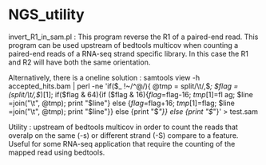 # NGS_utility


invert_R1_in_sam.pl :
This program reverse the R1 of a paired-end read. This program can be used upstream of bedtools multicov when counting a paired-end reads of a RNA-seq strand specific library. In this case the R1 and R2 will have both the same orientation. 

Alternatively, there is a oneline solution :
samtools view -h accepted_hits.bam | perl -ne 'if($_ !~/^\@/){ @tmp = split/\t/,$_; $flag = (split/\t/,$_)[1]; if($flag & 64){if ($flag & 16){$flag =$flag-16; $tmp[1]=$fl
ag; $line =join("\t", @tmp); print "$line"} else {$flag =$flag+16; $tmp[1]=$flag; $line =join("\t", @tmp); print "$line"}} else {print "$_"}} else {print "$_"}' > test.sam

Utility  : upstream of bedtools multicov in order to count the reads that overalp on the same (-s) or different strand (-S) compare to a feature. Useful for some RNA-seq application that require the counting of the mapped read using bedtools.  

